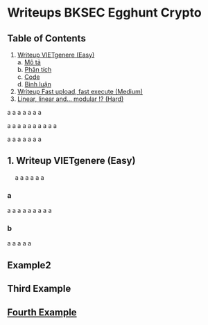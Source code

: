 # Writeups BKSEC Egghunt Crypto

## Table of Contents
1. [Writeup VIETgenere (Easy)](#easy)  
    a. [Mô tả](#easy1)  
    b. [Phân tích](#easy2)  
    c. [Code](#easy3)  
    d. [Bình luận](#easy4)
2. [Writeup Fast upload, fast execute (Medium)](#medium)
3. [Linear, linear and... modular !? (Hard)](#hard)


a
a
a
a
a
a
a

a
a
a
a
a
a
a
a
a
a

a
a
a
a
a
a
a

<a name="easy"></a>
## 1. Writeup VIETgenere (Easy)
&emsp;
a
a
a
a
a
a
### a
a
a
a
a
a
a
a
a
a
### b
a
a
a
a
a
## Example2
## Third Example
## [Fourth Example](http://www.fourthexample.com) 


















































